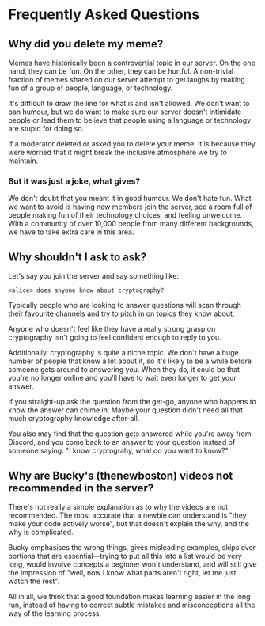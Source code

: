 ---
---

# Frequently Asked Questions

## Why did you delete my meme?

Memes have historically been a controvertial topic in our server. On the one
hand, they can be fun. On the other, they can be hurtful. A non-trivial
fraction of memes shared on our server attempt to get laughs by making fun of a
group of people, language, or technology.

It's difficult to draw the line for what is and isn't allowed. We don't want to
ban humour, but we do want to make sure our server doesn't intimidate people or
lead them to believe that people using a language or technology are stupid for
doing so.

If a moderator deleted or asked you to delete your meme, it is because they
were worried that it might break the inclusive atmosphere we try to maintain.

### But it was just a joke, what gives?

We don't doubt that you meant it in good humour. We don't hate fun. What we
want to avoid is having new members join the server, see a room full of people
making fun of their technology choices, and feeling unwelcome. With a community
of over 10,000 people from many different backgrounds, we have to take extra
care in this area.

## Why shouldn't I ask to ask?

Let's say you join the server and say something like:

	<alice> does anyone know about cryptography?

Typically people who are looking to answer questions will scan through their
favourite channels and try to pitch in on topics they know about.

Anyone who doesn't feel like they have a really strong grasp on cryptography
isn't going to feel confident enough to reply to you.

Additionally, cryptography is quite a niche topic. We don't have a huge number
of people that know a lot about it, so it's likely to be a while before
someone gets around to answering you. When they do, it could be that you're no
longer online and you'll have to wait even longer to get your answer.

If you straight-up ask the question from the get-go, anyone who happens to
know the answer can chime in. Maybe your question didn't need all that much
cryptography knowledge after-all. 

You also may find that the question gets answered while you're away from
Discord, and you come back to an answer to your question instead of someone
saying: "I know cryptograhy, what do you want to know?"

## Why are Bucky's (thenewboston) videos not recommended in the server?
There's not really a simple explanation as to why the videos are not 
recommended. The most accurate that a newbie can understand is "they make 
your code actively worse", but that doesn't explain the why, and the why is 
complicated.

Bucky emphasises the wrong things, gives misleading examples, skips over portions
that are essential—trying to put all this into a list would be very long, would 
involve concepts a beginner won't understand, and will still give the impression
of "well, now I know what parts aren't right, let me just watch the rest".

All in all, we think that a good foundation makes learning easier in the long
run, instead of having to correct subtle mistakes and misconceptions all the
way of the learning process.
